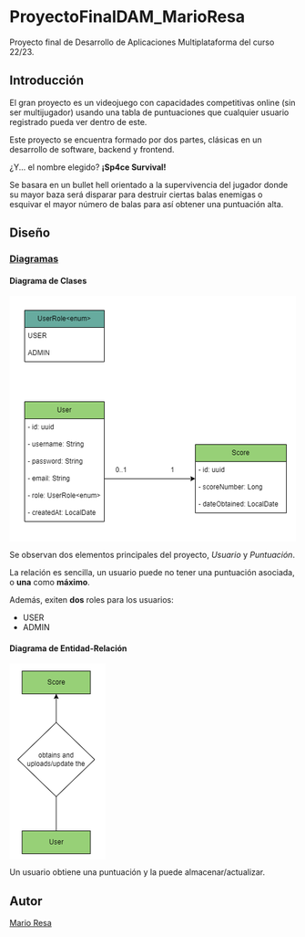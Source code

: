 # ProyectoFinalDAM_MarioResa
Proyecto final de Desarrollo de Aplicaciones Multiplataforma del curso 22/23.

## Introducción
El gran proyecto es un videojuego con capacidades competitivas online (sin ser multijugador) usando una tabla de puntuaciones que cualquier usuario registrado pueda ver dentro de este.

Este proyecto se encuentra formado por dos partes, clásicas en un desarrollo de software, backend y frontend.

¿Y... el nombre elegido? **¡Sp4ce Survival!**

Se basara en un bullet hell orientado a la supervivencia del jugador donde su mayor baza será disparar para destruir ciertas balas enemigas o esquivar el mayor número de balas para así obtener una puntuación alta.

## Diseño

### [Diagramas](diagrams)

#### Diagrama de Clases

<img align="center" src="diagrams/Class_diagram.png">

Se observan dos elementos principales del proyecto, *Usuario* y *Puntuación*.

La relación es sencilla, un usuario puede no tener una puntuación asociada, o **una** como **máximo**.

Además, exiten **dos** roles para los usuarios:

- USER
- ADMIN

#### Diagrama de Entidad-Relación

<img align="center" src="diagrams/Entity_Relationship_diagram.png">

Un usuario obtiene una puntuación y la puede almacenar/actualizar.


## Autor

[Mario Resa](https://github.com/Mario999X)


